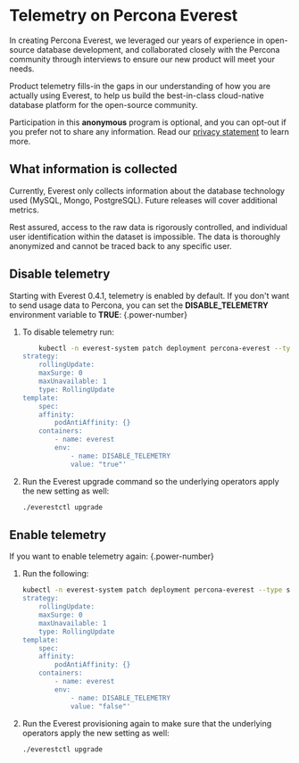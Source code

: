 # Telemetry on Percona Everest

In creating Percona Everest, we leveraged our years of experience in open-source database development, and collaborated closely with the Percona community through interviews to ensure our new product will meet your needs.

Product telemetry fills-in the gaps in our understanding of how you are actually using Everest, to help us build the best-in-class cloud-native database platform for the open-source community.

Participation in this **anonymous** program is optional, and you can opt-out if you prefer not to share any information. Read our [privacy statement](https://www.percona.com/privacy-policy#h.e34c40q8sb1a) to learn more.

## What information is collected

Currently, Everest only collects information about the database technology used (MySQL, Mongo, PostgreSQL). Future releases will cover additional metrics.

Rest assured, access to the raw data is rigorously controlled, and individual user identification within the dataset is impossible. The data is thoroughly anonymized and cannot be traced back to any specific user.

## Disable telemetry

Starting with Everest 0.4.1, telemetry is enabled by default. If you don't want to send usage data to Percona, you can set the **DISABLE_TELEMETRY** environment variable to **TRUE**:
{.power-number}

1. To disable telemetry run:

    ```sh
        kubectl -n everest-system patch deployment percona-everest --type strategic -p 'spec:
    strategy:
        rollingUpdate:
        maxSurge: 0
        maxUnavailable: 1
        type: RollingUpdate
    template:
        spec:
        affinity:
            podAntiAffinity: {}
        containers:
            - name: everest
            env:
                - name: DISABLE_TELEMETRY
                value: "true"'
    ```

2. Run the Everest upgrade command so the underlying operators apply the new setting as well:
   
    ```sh
    ./everestctl upgrade
    ```

## Enable telemetry

If you want to enable telemetry again:
{.power-number}

1. Run the following:

    ```sh
    kubectl -n everest-system patch deployment percona-everest --type strategic -p 'spec:
    strategy:
        rollingUpdate:
        maxSurge: 0
        maxUnavailable: 1
        type: RollingUpdate
    template:
        spec:
        affinity:
            podAntiAffinity: {}
        containers:
            - name: everest
            env:
                - name: DISABLE_TELEMETRY
                value: "false"'
    ```

2. Run the Everest provisioning again to make sure that the underlying operators apply the new setting as well:
    
    ```sh
    ./everestctl upgrade
    ```
